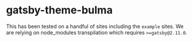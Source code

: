 # gatsby-theme-bulma

This has been tested on a handful of sites including the `example` sites. We are relying on node_modules transpilation which requires `>=gatsby@2.11.0`.
